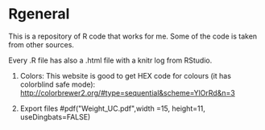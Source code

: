 # Rgeneral
This is a repository of R code that works for me. Some of the code is taken from other sources.

Every .R file has also a .html file with a knitr log from RStudio.


1. Colors:
This website is good to get HEX code for colours (it has colorblind safe mode):
http://colorbrewer2.org/#type=sequential&scheme=YlOrRd&n=3

2. Export files
#pdf("Weight_UC.pdf",width =15, height=11, useDingbats=FALSE)
